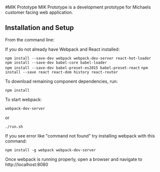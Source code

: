 #MIK Prototype
MIK Prototype is a development prototype for Michaels customer facing web application.

## Installation and Setup

From the command line:

If you do not already have Webpack and React installed:  

`npm install --save-dev webpack webpack-dev-server react-hot-loader`  
`npm install --save-dev babel-core babel-loader`  
`npm install --save-dev babel-preset-es2015 babel-preset-react`
`npm install --save react react-dom history react-router`  

To download remaining component dependencies, run: 

`npm install`

To start webpack: 

`webpack-dev-server` 

or

`./run.sh`


If you see error like "command not found" try installing webpack with this command:

`npm install -g webpack webpack-dev-server`

Once webpack is running properly, open a browser and navigate to http://localhost:8080

